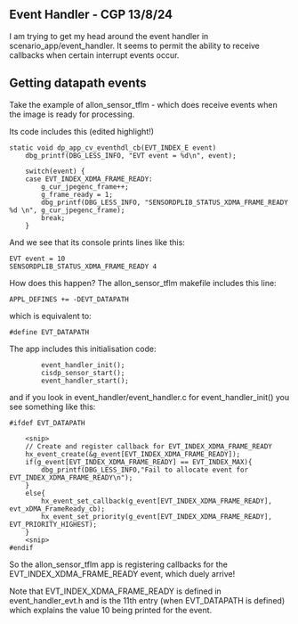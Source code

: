 ## Event Handler - CGP 13/8/24

I am trying to get my head around the event handler in scenario_app/event_handler. It seems to 
permit the ability to receive callbacks when certain interrupt events occur.

Getting datapath events
------------------------
Take the example of allon_sensor_tflm - which does receive events when the image is ready for processing.

Its code includes this (edited highlight!)
```
static void dp_app_cv_eventhdl_cb(EVT_INDEX_E event) 
	dbg_printf(DBG_LESS_INFO, "EVT event = %d\n", event);

	switch(event) {
	case EVT_INDEX_XDMA_FRAME_READY:
		g_cur_jpegenc_frame++;
		g_frame_ready = 1;
		dbg_printf(DBG_LESS_INFO, "SENSORDPLIB_STATUS_XDMA_FRAME_READY %d \n", g_cur_jpegenc_frame);
		break;
	}
```
And we see that its console prints lines like this:
```
EVT event = 10
SENSORDPLIB_STATUS_XDMA_FRAME_READY 4
```

How does this happen? The allon_sensor_tflm makefile includes this line:
```
APPL_DEFINES += -DEVT_DATAPATH
```

which is equivalent to:
```
#define EVT_DATAPATH
```

The app includes this initialisation code:
```
        event_handler_init();
        cisdp_sensor_start();
    	event_handler_start();
```

and if you look in event_handler/event_handler.c for event_handler_init() you see something like this:

```
#ifdef EVT_DATAPATH

	<snip>
    // Create and register callback for EVT_INDEX_XDMA_FRAME_READY
    hx_event_create(&g_event[EVT_INDEX_XDMA_FRAME_READY]);
    if(g_event[EVT_INDEX_XDMA_FRAME_READY] == EVT_INDEX_MAX){
        dbg_printf(DBG_LESS_INFO,"Fail to allocate event for EVT_INDEX_XDMA_FRAME_READY\n");
    }
    else{
        hx_event_set_callback(g_event[EVT_INDEX_XDMA_FRAME_READY], evt_xDMA_FrameReady_cb);
        hx_event_set_priority(g_event[EVT_INDEX_XDMA_FRAME_READY], EVT_PRIORITY_HIGHEST);
    }
    <snip>
#endif
```

So the allon_sensor_tflm app is registering callbacks for the EVT_INDEX_XDMA_FRAME_READY event, 
which duely arrive! 

Note that EVT_INDEX_XDMA_FRAME_READY is defined in event_handler_evt.h and is the 11th
entry (when EVT_DATAPATH is defined) which explains the value 10 being printed for the event.



    
    